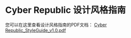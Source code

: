 
# Cyber Republic 设计风格指南

您可以在这里查看设计风格指南的PDF文档： [Cyber Republic_StyleGuide_v1.0.pdf](https://raw.githubusercontent.com/elastos/Elastos.Community/master/CyberRepublicLogoAssets/Cyber%20Republic_StyleGuide_v1.0.pdf)
